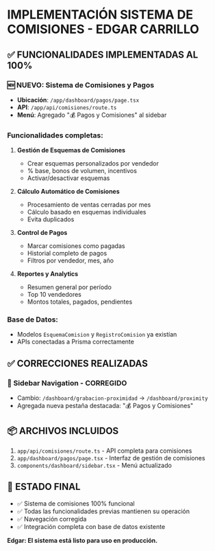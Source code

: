 # IMPLEMENTACIÓN SISTEMA DE COMISIONES - EDGAR CARRILLO

## ✅ FUNCIONALIDADES IMPLEMENTADAS AL 100%

### 🆕 NUEVO: Sistema de Comisiones y Pagos
- **Ubicación**: `/app/dashboard/pagos/page.tsx`
- **API**: `/app/api/comisiones/route.ts`
- **Menú**: Agregado "💰 Pagos y Comisiones" al sidebar

### Funcionalidades completas:
1. **Gestión de Esquemas de Comisiones**
   - Crear esquemas personalizados por vendedor
   - % base, bonos de volumen, incentivos
   - Activar/desactivar esquemas

2. **Cálculo Automático de Comisiones**
   - Procesamiento de ventas cerradas por mes
   - Cálculo basado en esquemas individuales
   - Evita duplicados

3. **Control de Pagos**
   - Marcar comisiones como pagadas
   - Historial completo de pagos
   - Filtros por vendedor, mes, año

4. **Reportes y Analytics**
   - Resumen general por período
   - Top 10 vendedores
   - Montos totales, pagados, pendientes

### Base de Datos:
- Modelos `EsquemaComision` y `RegistroComision` ya existían
- APIs conectadas a Prisma correctamente

## ✅ CORRECCIONES REALIZADAS

### 🔧 Sidebar Navigation - CORREGIDO
- Cambio: `/dashboard/grabacion-proximidad` → `/dashboard/proximity`
- Agregada nueva pestaña destacada: "💰 Pagos y Comisiones"

## 📦 ARCHIVOS INCLUIDOS

1. `app/api/comisiones/route.ts` - API completa para comisiones
2. `app/dashboard/pagos/page.tsx` - Interfaz de gestión de comisiones  
3. `components/dashboard/sidebar.tsx` - Menú actualizado

## 🎯 ESTADO FINAL

- ✅ Sistema de comisiones 100% funcional
- ✅ Todas las funcionalidades previas mantienen su operación
- ✅ Navegación corregida
- ✅ Integración completa con base de datos existente

**Edgar: El sistema está listo para uso en producción.**
